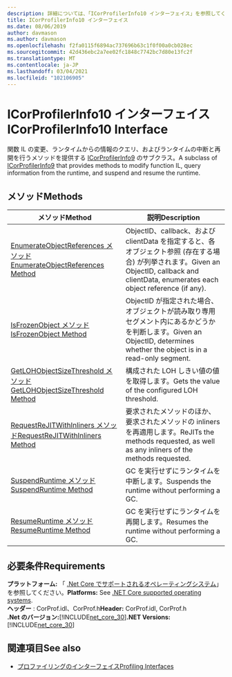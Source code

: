 ```yaml
---
description: 詳細については、「ICorProfilerInfo10 インターフェイス」を参照してください。
title: ICorProfilerInfo10 インターフェイス
ms.date: 08/06/2019
author: davmason
ms.author: davmason
ms.openlocfilehash: f2fa0115f6894ac737696b63c1f0f00a0cb028ec
ms.sourcegitcommit: 42d436ebc2a7ee02fc1848c7742bc7d80e13fc2f
ms.translationtype: MT
ms.contentlocale: ja-JP
ms.lasthandoff: 03/04/2021
ms.locfileid: "102106905"
---
```

# <a name="icorprofilerinfo10-interface"></a><span data-ttu-id="3fb97-103">ICorProfilerInfo10 インターフェイス</span><span class="sxs-lookup"><span data-stu-id="3fb97-103">ICorProfilerInfo10 Interface</span></span>

<span data-ttu-id="3fb97-104">関数 IL の変更、ランタイムからの情報のクエリ、およびランタイムの中断と再開を行うメソッドを提供する [ICorProfilerInfo9](icorprofilerinfo9-interface.md) のサブクラス。</span><span class="sxs-lookup"><span data-stu-id="3fb97-104">A subclass of [ICorProfilerInfo9](icorprofilerinfo9-interface.md) that provides methods to modify function IL, query information from the runtime, and suspend and resume the runtime.</span></span>

## <a name="methods"></a><span data-ttu-id="3fb97-105">メソッド</span><span class="sxs-lookup"><span data-stu-id="3fb97-105">Methods</span></span>  

| <span data-ttu-id="3fb97-106">メソッド</span><span class="sxs-lookup"><span data-stu-id="3fb97-106">Method</span></span>|<span data-ttu-id="3fb97-107">説明</span><span class="sxs-lookup"><span data-stu-id="3fb97-107">Description</span></span>|  
| ------------|-----------------|  
|[<span data-ttu-id="3fb97-108">EnumerateObjectReferences メソッド</span><span class="sxs-lookup"><span data-stu-id="3fb97-108">EnumerateObjectReferences Method</span></span>](icorprofilerinfo10-enumerateobjectreferences-method.md)|<span data-ttu-id="3fb97-109">ObjectID、callback、および clientData を指定すると、各オブジェクト参照 (存在する場合) が列挙されます。</span><span class="sxs-lookup"><span data-stu-id="3fb97-109">Given an ObjectID, callback and clientData, enumerates each object reference (if any).</span></span> |
|[<span data-ttu-id="3fb97-110">IsFrozenObject メソッド</span><span class="sxs-lookup"><span data-stu-id="3fb97-110">IsFrozenObject Method</span></span>](icorprofilerinfo10-isfrozenobject-method.md)|<span data-ttu-id="3fb97-111">ObjectID が指定された場合、オブジェクトが読み取り専用セグメント内にあるかどうかを判断します。</span><span class="sxs-lookup"><span data-stu-id="3fb97-111">Given an ObjectID, determines whether the object is in a read-only segment.</span></span> |
|[<span data-ttu-id="3fb97-112">GetLOHObjectSizeThreshold メソッド</span><span class="sxs-lookup"><span data-stu-id="3fb97-112">GetLOHObjectSizeThreshold Method</span></span>](icorprofilerinfo10-getlohobjectsizethreshold-method.md)|<span data-ttu-id="3fb97-113">構成された LOH しきい値の値を取得します。</span><span class="sxs-lookup"><span data-stu-id="3fb97-113">Gets the value of the configured LOH threshold.</span></span> |
|[<span data-ttu-id="3fb97-114">RequestReJITWithInliners メソッド</span><span class="sxs-lookup"><span data-stu-id="3fb97-114">RequestReJITWithInliners Method</span></span>](icorprofilerinfo10-requestrejitwithinliners-method.md)| <span data-ttu-id="3fb97-115">要求されたメソッドのほか、要求されたメソッドの inliners を再適用します。</span><span class="sxs-lookup"><span data-stu-id="3fb97-115">ReJITs the methods requested, as well as any inliners of the methods requested.</span></span>  |
|[<span data-ttu-id="3fb97-116">SuspendRuntime メソッド</span><span class="sxs-lookup"><span data-stu-id="3fb97-116">SuspendRuntime Method</span></span>](icorprofilerinfo10-suspendruntime-method.md)| <span data-ttu-id="3fb97-117">GC を実行せずにランタイムを中断します。</span><span class="sxs-lookup"><span data-stu-id="3fb97-117">Suspends the runtime without performing a GC.</span></span> |
|[<span data-ttu-id="3fb97-118">ResumeRuntime メソッド</span><span class="sxs-lookup"><span data-stu-id="3fb97-118">ResumeRuntime Method</span></span>](icorprofilerinfo10-resumeruntime-method.md)| <span data-ttu-id="3fb97-119">GC を実行せずにランタイムを再開します。</span><span class="sxs-lookup"><span data-stu-id="3fb97-119">Resumes the runtime without performing a GC.</span></span> |

## <a name="requirements"></a><span data-ttu-id="3fb97-120">必要条件</span><span class="sxs-lookup"><span data-stu-id="3fb97-120">Requirements</span></span>  

<span data-ttu-id="3fb97-121">**プラットフォーム:** 「 [.Net Core でサポートされるオペレーティングシステム](../../../core/install/windows.md?pivots=os-windows)」を参照してください。</span><span class="sxs-lookup"><span data-stu-id="3fb97-121">**Platforms:** See [.NET Core supported operating systems](../../../core/install/windows.md?pivots=os-windows).</span></span>  
<span data-ttu-id="3fb97-122">**ヘッダー** : CorProf.idl、CorProf.h</span><span class="sxs-lookup"><span data-stu-id="3fb97-122">**Header:** CorProf.idl, CorProf.h</span></span>  
<span data-ttu-id="3fb97-123">**.Net のバージョン:**[!INCLUDE[net_core_30](../../../../includes/net-core-30-md.md)]</span><span class="sxs-lookup"><span data-stu-id="3fb97-123">**.NET Versions:** [!INCLUDE[net_core_30](../../../../includes/net-core-30-md.md)]</span></span>

## <a name="see-also"></a><span data-ttu-id="3fb97-124">関連項目</span><span class="sxs-lookup"><span data-stu-id="3fb97-124">See also</span></span>

- [<span data-ttu-id="3fb97-125">プロファイリングのインターフェイス</span><span class="sxs-lookup"><span data-stu-id="3fb97-125">Profiling Interfaces</span></span>](profiling-interfaces.md)
